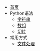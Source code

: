 * [首页](/)
* Python语法
    * [字符串](/python/string.md)
    * [数组](/python/array.md)
    * [切片](/python/slice.md)
* 常用方式
    * [文件处理](/python/file.md)


